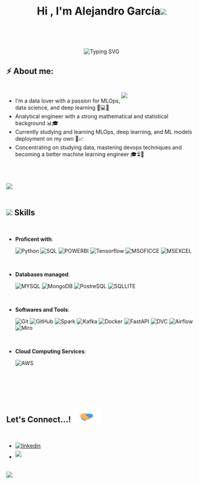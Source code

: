 <h1 align="center"><b>Hi , I'm Alejandro García</b><img src="https://media.giphy.com/media/hvRJCLFzcasrR4ia7z/giphy.gif" width="35"></h1>

</br>
<p align="center">
<br>

<p align="center">
  <img src="https://readme-typing-svg.demolab.com?font=Roboto+Mono&weight=600&size=28&pause=1000&color=1E90FF&center=true&vCenter=true&width=435&lines=ML+Engineer+...;Data+scientists...;MLOPS+Enthusiast+...;AWS+practicioner+...;Ready+for+big+stuff..." alt="Typing SVG">
</p>
	
## ⚡ About me:

<br>

<img align='right' src='https://user-images.githubusercontent.com/5713670/87202985-820dcb80-c2b6-11ea-9f56-7ec461c497c3.gif' width='200'>

- I'm a data lover with a passion for MLOps, data science, and deep learning 🧠💻💚
- Analytical engineer with a strong mathematical and statistical background 📊🎓
- Currently studying and learning MLOps, deep learning, and ML models deployment on my own 🚀📈
- Concentrating on studying data, mastering devops techniques and becoming a better machine learning engineer 🎓⏳🤖

<br><br>

<img src="https://user-images.githubusercontent.com/73097560/115834477-dbab4500-a447-11eb-908a-139a6edaec5c.gif"><br><br>

## <img src="https://media2.giphy.com/media/QssGEmpkyEOhBCb7e1/giphy.gif?cid=ecf05e47a0n3gi1bfqntqmob8g9aid1oyj2wr3ds3mg700bl&rid=giphy.gif" width ="25"><b> Skills</b>

<br>

<p align="center">

- **Proficent with**:
    
    ![Python](https://img.shields.io/badge/Python%20-%2314354C.svg?style=for-the-badge&logo=python&logoColor=white)
    ![SQL](https://img.shields.io/badge/SQL-003B57?style=for-the-badge&labelColor=black&logo=sqlite&logoColor=white)
    ![POWERBI](https://img.shields.io/badge/PowerBI-F2C811?style=for-the-badge&logo=Power%20BI&logoColor=white)
    ![Tensorflow](https://img.shields.io/badge/TensorFlow-FF6F00?style=for-the-badge&logo=TensorFlow&logoColor=white)
    ![MSOFICCE](https://img.shields.io/badge/Microsoft_Office-D83B01?style=for-the-badge&logo=microsoft-office&logoColor=white)
    ![MSEXCEL](https://img.shields.io/badge/Microsoft_Excel-217346?style=for-the-badge&logo=microsoft-excel&logoColor=white)
    

<br>   
    
- **Databases managed**:

    ![MYSQL](https://img.shields.io/badge/MySQL-005C84?style=for-the-badge&logo=mysql&logoColor=white)
    ![MongoDB](https://img.shields.io/badge/MongoDB-4EA94B?style=for-the-badge&logo=mongodb&logoColor=white)
    ![PostreSQL](https://img.shields.io/badge/PostgreSQL-316192?style=for-the-badge&logo=postgresql&logoColor=white)
    ![SQLLITE](https://img.shields.io/badge/Sqlite-003B57?style=for-the-badge&logo=sqlite&logoColor=white)

<br>


- **Softwares and Tools**:

    ![Git](https://img.shields.io/badge/git-%23F05033.svg?style=for-the-badge&logo=git&logoColor=white)
    ![GitHub](https://img.shields.io/badge/github-%23121011.svg?style=for-the-badge&logo=github&logoColor=white)
    ![Spark](https://img.shields.io/badge/Apache_Spark-FFFFFF?style=for-the-badge&logo=apachespark&logoColor=#E35A16)
    ![Kafka](https://img.shields.io/badge/Apache_Kafka-231F20?style=for-the-badge&logo=apache-kafka&logoColor=white)
    ![Docker](https://img.shields.io/badge/Docker-2CA5E0?style=for-the-badge&logo=docker&logoColor=white)
    ![FastAPI](https://img.shields.io/badge/FastAPI-005571?style=for-the-badge&logo=fastapi)
    ![DVC](https://img.shields.io/static/v1?style=for-the-badge&message=DVC&color=13ADC7&logo=DVC&logoColor=FFFFFF&label=)
    ![Airflow](https://img.shields.io/badge/Apache%20Airflow-017CEE?style=for-the-badge&logo=Apache%20Airflow&logoColor=white)
    ![Miro](https://img.shields.io/badge/Miro-F7C922?style=for-the-badge&logo=Miro&logoColor=050036)

<br>

- **Cloud Computing Services**:

    ![AWS](https://img.shields.io/badge/Amazon_AWS-FF9900?style=for-the-badge&logo=amazonaws&logoColor=white)   


</p>

<br>
<br>

<br>
<br>

## <b> Let's Connect...!</b><img src="https://github.com/0xAbdulKhalid/0xAbdulKhalid/raw/main/assets/mdImages/handshake.gif" width ="80">
<br>
<div align='left'>

<ul>

<li>
<a href="https://linkedin.com/in/alejandro-garcía-cárcel-07416b205/" target="_blank">
<img src="https://img.shields.io/badge/linkedin:  Alejandro Garcia-%2300acee.svg?color=405DE6&style=for-the-badge&logo=linkedin&logoColor=white" alt=linkedin style="margin-bottom: 5px;"/>
</a>


<br>

<li>
<a href="mailto:garcialejan@gmail.com" target="_blank">
<img src="https://img.shields.io/badge/gmail:  garcialejan-%23EA4335.svg?style=for-the-badge&logo=gmail&logoColor=white" t=mail style="margin-bottom: 5px;" />
</a>
</li>
	
</ul>
</div>

<br>
<img src="https://user-images.githubusercontent.com/73097560/115834477-dbab4500-a447-11eb-908a-139a6edaec5c.gif">
<br>
<br>
<br>
